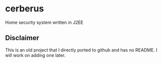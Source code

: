 # cerberus

Home security system written in J2EE

## Disclaimer

This is an old project that I directly ported to github and has no README. I will work on adding one later.

